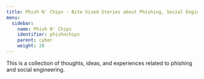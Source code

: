 ```yaml
---
title: Phish N' Chips - Bite Sized Stories about Phishing, Social Engineering, and Other Shenanigans
menu:
  sidebar:
    name: Phish N' Chips
    identifier: phishnchips
    parent: cyber
    weight: 20
---
```


This is a collection of thoughts, ideas, and experiences related to phishing and social engineering.